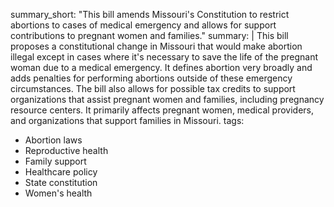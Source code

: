 summary_short: "This bill amends Missouri's Constitution to restrict abortions to cases of medical emergency and allows for support contributions to pregnant women and families."
summary: |
  This bill proposes a constitutional change in Missouri that would make abortion illegal except in cases where it's necessary to save the life of the pregnant woman due to a medical emergency. It defines abortion very broadly and adds penalties for performing abortions outside of these emergency circumstances. The bill also allows for possible tax credits to support organizations that assist pregnant women and families, including pregnancy resource centers. It primarily affects pregnant women, medical providers, and organizations that support families in Missouri.
tags:
  - Abortion laws
  - Reproductive health
  - Family support
  - Healthcare policy
  - State constitution
  - Women's health
